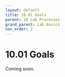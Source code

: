```yaml
---
layout: default
title: 10.01 Goals
parent: 10 Lab Processes
grand_parent: Lab Basics
nav_order: 2
---
```


# 10.01 Goals

Coming soon.